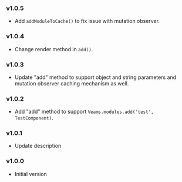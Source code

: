 ### v1.0.5
- Add `addModuleToCache()` to fix issue with mutation observer.

### v1.0.4
- Change render method in `add()`.

### v1.0.3
- Update "add" method to support object and string parameters and mutation observer caching mechanism as well.

### v1.0.2
- Add "add" method to support `Veams.modules.add('test', TestComponent)`.

### v1.0.1
- Update description

### v1.0.0
- Initial version